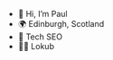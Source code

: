 - 👋 Hi, I’m Paul
- 🌍 Edinburgh, Scotland
- 🧑‍ Tech SEO
- 🧑‍💻 Lokub

<!---
paulrollo/paulrollo is a ✨ special ✨ repository because its `README.md` (this file) appears on your GitHub profile.
You can click the Preview link to take a look at your changes.
--->
